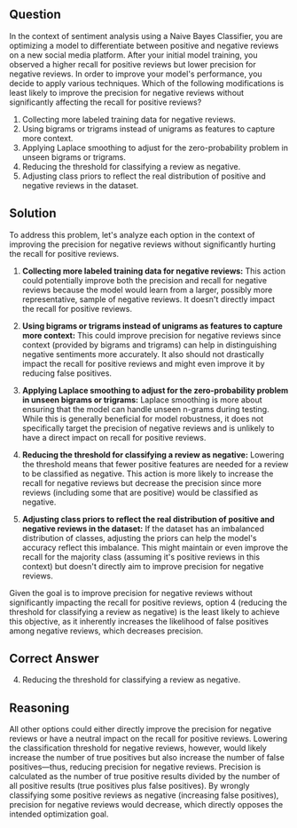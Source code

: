 ## Question
In the context of sentiment analysis using a Naive Bayes Classifier, you are optimizing a model to differentiate between positive and negative reviews on a new social media platform. After your initial model training, you observed a higher recall for positive reviews but lower precision for negative reviews. In order to improve your model's performance, you decide to apply various techniques. Which of the following modifications is least likely to improve the precision for negative reviews without significantly affecting the recall for positive reviews?

1. Collecting more labeled training data for negative reviews.
2. Using bigrams or trigrams instead of unigrams as features to capture more context.
3. Applying Laplace smoothing to adjust for the zero-probability problem in unseen bigrams or trigrams.
4. Reducing the threshold for classifying a review as negative.
5. Adjusting class priors to reflect the real distribution of positive and negative reviews in the dataset.

## Solution
To address this problem, let's analyze each option in the context of improving the precision for negative reviews without significantly hurting the recall for positive reviews.

1. **Collecting more labeled training data for negative reviews:** This action could potentially improve both the precision and recall for negative reviews because the model would learn from a larger, possibly more representative, sample of negative reviews. It doesn't directly impact the recall for positive reviews.
   
2. **Using bigrams or trigrams instead of unigrams as features to capture more context:** This could improve precision for negative reviews since context (provided by bigrams and trigrams) can help in distinguishing negative sentiments more accurately. It also should not drastically impact the recall for positive reviews and might even improve it by reducing false positives.

3. **Applying Laplace smoothing to adjust for the zero-probability problem in unseen bigrams or trigrams:** Laplace smoothing is more about ensuring that the model can handle unseen n-grams during testing. While this is generally beneficial for model robustness, it does not specifically target the precision of negative reviews and is unlikely to have a direct impact on recall for positive reviews.

4. **Reducing the threshold for classifying a review as negative:** Lowering the threshold means that fewer positive features are needed for a review to be classified as negative. This action is more likely to increase the recall for negative reviews but decrease the precision since more reviews (including some that are positive) would be classified as negative.

5. **Adjusting class priors to reflect the real distribution of positive and negative reviews in the dataset:** If the dataset has an imbalanced distribution of classes, adjusting the priors can help the model's accuracy reflect this imbalance. This might maintain or even improve the recall for the majority class (assuming it's positive reviews in this context) but doesn't directly aim to improve precision for negative reviews.

Given the goal is to improve precision for negative reviews without significantly impacting the recall for positive reviews, option 4 (reducing the threshold for classifying a review as negative) is the least likely to achieve this objective, as it inherently increases the likelihood of false positives among negative reviews, which decreases precision.

## Correct Answer
4. Reducing the threshold for classifying a review as negative.

## Reasoning
All other options could either directly improve the precision for negative reviews or have a neutral impact on the recall for positive reviews. Lowering the classification threshold for negative reviews, however, would likely increase the number of true positives but also increase the number of false positives—thus, reducing precision for negative reviews. Precision is calculated as the number of true positive results divided by the number of all positive results (true positives plus false positives). By wrongly classifying some positive reviews as negative (increasing false positives), precision for negative reviews would decrease, which directly opposes the intended optimization goal.